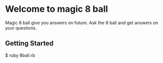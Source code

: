 # Welcome to magic 8 ball
Magic 8 ball give you answers on future. Ask the 8 ball and get answers on your questions.

## Getting Started
   $ ruby 8ball.rb
